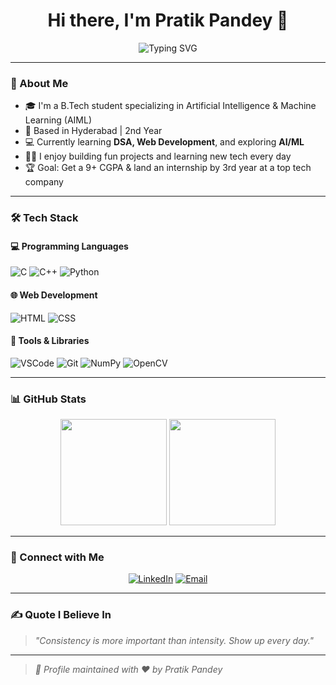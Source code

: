 <!-- GitHub Profile README -->

<h1 align="center">Hi there, I'm Pratik Pandey 👋</h1>

<p align="center">
  <img src="https://readme-typing-svg.herokuapp.com?font=Fira+Code&size=22&pause=1000&center=true&vCenter=true&width=435&lines=B.Tech+Student+%7C+2nd+Year;Aspiring+Software+Engineer;Tech+Enthusiast+%7C+C%2B%2B%2C+Python%2C+Web+Dev" alt="Typing SVG" />
</p>

---

### 🚀 About Me

- 🎓 I'm a B.Tech student specializing in Artificial Intelligence & Machine Learning (AIML)
- 📍 Based in Hyderabad | 2nd Year
- 💻 Currently learning **DSA, Web Development**, and exploring **AI/ML**
- 👨‍💻 I enjoy building fun projects and learning new tech every day
- 🏆 Goal: Get a 9+ CGPA & land an internship by 3rd year at a top tech company

---

### 🛠️ Tech Stack

#### 💻 Programming Languages
![C](https://img.shields.io/badge/C-00599C?style=for-the-badge&logo=c&logoColor=white)
![C++](https://img.shields.io/badge/C%2B%2B-00427e?style=for-the-badge&logo=c%2B%2B&logoColor=white)
![Python](https://img.shields.io/badge/Python-306998?style=for-the-badge&logo=python&logoColor=yellow)

#### 🌐 Web Development
![HTML](https://img.shields.io/badge/HTML5-e34c26?style=for-the-badge&logo=html5&logoColor=white)
![CSS](https://img.shields.io/badge/CSS3-264de4?style=for-the-badge&logo=css3&logoColor=white)

#### 🔧 Tools & Libraries
![VSCode](https://img.shields.io/badge/VS%20Code-007ACC?style=for-the-badge&logo=visual-studio-code&logoColor=white)
![Git](https://img.shields.io/badge/Git-F05032?style=for-the-badge&logo=git&logoColor=white)
![NumPy](https://img.shields.io/badge/NumPy-013243?style=for-the-badge&logo=numpy&logoColor=white)
![OpenCV](https://img.shields.io/badge/OpenCV-5C3EE8?style=for-the-badge&logo=opencv&logoColor=white)

---

### 📊 GitHub Stats

<p align="center">
  <img src="https://github-readme-stats.vercel.app/api?username=pratikpandey&show_icons=true&theme=tokyonight" height="170">
  <img src="https://github-readme-streak-stats.herokuapp.com/?user=pratikpandey&theme=tokyonight" height="170">
</p>

---

### 📸 Connect with Me

<p align="center">
  <a href="https://www.linkedin.com/in/pratikpandey"><img alt="LinkedIn" src="https://img.shields.io/badge/LinkedIn-PratikPandey-blue?style=for-the-badge&logo=linkedin"></a>
  <a href="mailto:pratikpandey@gmail.com"><img alt="Email" src="https://img.shields.io/badge/Gmail-pratikpandey-red?style=for-the-badge&logo=gmail"></a>
</p>

---

### ✍️ Quote I Believe In

> *"Consistency is more important than intensity. Show up every day."*

---

> _🔖 Profile maintained with ❤️ by Pratik Pandey_


<!--
**pratik-4/pratik-4** is a ✨ _special_ ✨ repository because its `README.md` (this file) appears on your GitHub profile.

Here are some ideas to get you started:

- 🔭 I’m currently working on ...
- 🌱 I’m currently learning ...
- 👯 I’m looking to collaborate on ...
- 🤔 I’m looking for help with ...
- 💬 Ask me about ...
- 📫 How to reach me: ...
- 😄 Pronouns: ...
- ⚡ Fun fact: ...
-->
